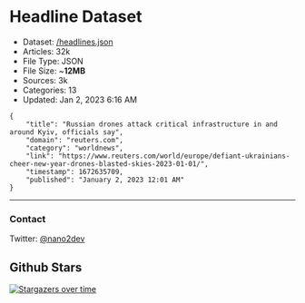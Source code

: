 # Headline Dataset

- Dataset: [/headlines.json](https://raw.githubusercontent.com/fwd/news/master/headlines.json) 
- Articles: 32k
- File Type: JSON
- File Size: ~**12MB**
- Sources: 3k
- Categories: 13
- Updated: Jan 2, 2023 6:16 AM

```
{
    "title": "Russian drones attack critical infrastructure in and around Kyiv, officials say",
    "domain": "reuters.com",
    "category": "worldnews",
    "link": "https://www.reuters.com/world/europe/defiant-ukrainians-cheer-new-year-drones-blasted-skies-2023-01-01/",
    "timestamp": 1672635709,
    "published": "January 2, 2023 12:01 AM"
}
```

---

### Contact 

Twitter: [@nano2dev](https://twitter.com/nano2dev)

## Github Stars

[![Stargazers over time](https://starchart.cc/fwd/news.svg)](https://starchart.cc/fwd/news)
